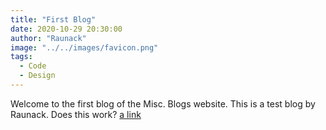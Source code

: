```yaml
---
title: "First Blog"
date: 2020-10-29 20:30:00
author: "Raunack"
image: "../../images/favicon.png"
tags:
  - Code
  - Design
---
```


Welcome to the first blog of the Misc. Blogs website. This is a test blog by Raunack. Does this work?
<a href="https://www.google.com" class="link">a link</a>
